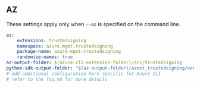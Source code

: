 ## AZ

These settings apply only when `--az` is specified on the command line.

``` yaml $(az)
az:
    extensions: trustedsigning
    namespace: azure.mgmt.trustedsigning
    package-name: azure-mgmt-trustedsigning
    randomize-names: true
az-output-folder: $(azure-cli-extension-folder)/src/trustedsigning
python-sdk-output-folder: "$(az-output-folder)/azext_trustedsigning/vendored_sdks/trustedsigning"
# add additional configuration here specific for Azure CLI
# refer to the faq.md for more details

